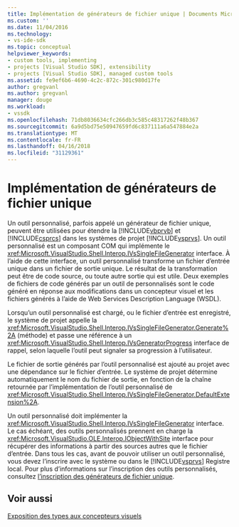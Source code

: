 ```yaml
---
title: Implémentation de générateurs de fichier unique | Documents Microsoft
ms.custom: ''
ms.date: 11/04/2016
ms.technology:
- vs-ide-sdk
ms.topic: conceptual
helpviewer_keywords:
- custom tools, implementing
- projects [Visual Studio SDK], extensibility
- projects [Visual Studio SDK], managed custom tools
ms.assetid: fe9ef6b6-4690-4c2c-872c-301c980d17fe
author: gregvanl
ms.author: gregvanl
manager: douge
ms.workload:
- vssdk
ms.openlocfilehash: 71db8036634cfc266db3c585c48317262f48b367
ms.sourcegitcommit: 6a9d5bd75e50947659fd6c837111a6a547884e2a
ms.translationtype: MT
ms.contentlocale: fr-FR
ms.lasthandoff: 04/16/2018
ms.locfileid: "31129361"
---
```

# <a name="implementing-single-file-generators"></a>Implémentation de générateurs de fichier unique
Un outil personnalisé, parfois appelé un générateur de fichier unique, peuvent être utilisées pour étendre la [!INCLUDE[vbprvb](../../code-quality/includes/vbprvb_md.md)] et [!INCLUDE[csprcs](../../data-tools/includes/csprcs_md.md)] dans les systèmes de projet [!INCLUDE[vsprvs](../../code-quality/includes/vsprvs_md.md)]. Un outil personnalisé est un composant COM qui implémente le <xref:Microsoft.VisualStudio.Shell.Interop.IVsSingleFileGenerator> interface. À l’aide de cette interface, un outil personnalisé transforme un fichier d’entrée unique dans un fichier de sortie unique. Le résultat de la transformation peut être de code source, ou toute autre sortie qui est utile. Deux exemples de fichiers de code générés par un outil de personnalisés sont le code généré en réponse aux modifications dans un concepteur visuel et les fichiers générés à l’aide de Web Services Description Language (WSDL).  
  
 Lorsqu’un outil personnalisé est chargé, ou le fichier d’entrée est enregistré, le système de projet appelle la <xref:Microsoft.VisualStudio.Shell.Interop.IVsSingleFileGenerator.Generate%2A> (méthode) et passe une référence à un <xref:Microsoft.VisualStudio.Shell.Interop.IVsGeneratorProgress> interface de rappel, selon laquelle l’outil peut signaler sa progression à l’utilisateur.  
  
 Le fichier de sortie générés par l’outil personnalisé est ajouté au projet avec une dépendance sur le fichier d’entrée. Le système de projet détermine automatiquement le nom du fichier de sortie, en fonction de la chaîne retournée par l’implémentation de l’outil personnalisé de <xref:Microsoft.VisualStudio.Shell.Interop.IVsSingleFileGenerator.DefaultExtension%2A>.  
  
 Un outil personnalisé doit implémenter la <xref:Microsoft.VisualStudio.Shell.Interop.IVsSingleFileGenerator> interface. Le cas échéant, des outils personnalisés prennent en charge la <xref:Microsoft.VisualStudio.OLE.Interop.IObjectWithSite> interface pour récupérer des informations à partir des sources autres que le fichier d’entrée. Dans tous les cas, avant de pouvoir utiliser un outil personnalisé, vous devez l’inscrire avec le système ou dans le [!INCLUDE[vsprvs](../../code-quality/includes/vsprvs_md.md)] Registre local. Pour plus d’informations sur l’inscription des outils personnalisés, consultez [l’inscription des générateurs de fichier unique](../../extensibility/internals/registering-single-file-generators.md).  
  
## <a name="see-also"></a>Voir aussi  
 [Exposition des types aux concepteurs visuels](../../extensibility/internals/exposing-types-to-visual-designers.md)